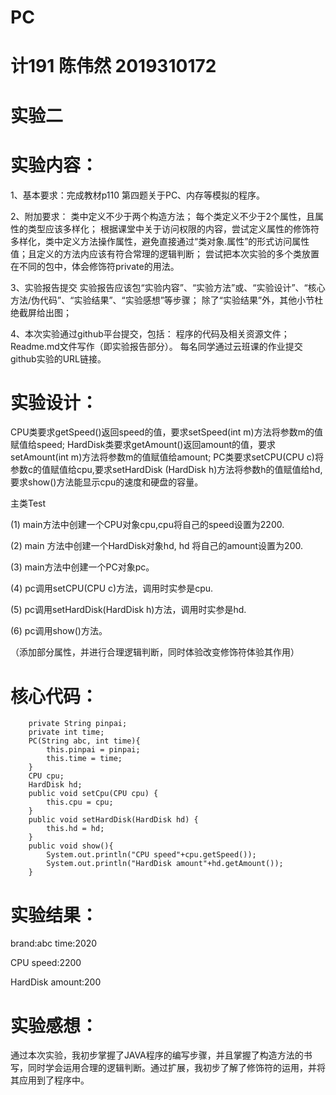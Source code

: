 # PC

# 计191 陈伟然 2019310172

# 实验二

# 实验内容：

1、基本要求：完成教材p110 第四题关于PC、内存等模拟的程序。

2、附加要求：
   类中定义不少于两个构造方法；
   每个类定义不少于2个属性，且属性的类型应该多样化；
   根据课堂中关于访问权限的内容，尝试定义属性的修饰符多样化，类中定义方法操作属性，避免直接通过“类对象.属性”的形式访问属性值；且定义的方法内应该有符合常理的逻辑判断；
   尝试把本次实验的多个类放置在不同的包中，体会修饰符private的用法。
   
3、实验报告提交
   实验报告应该包“实验内容”、“实验方法”或、“实验设计”、“核心方法/伪代码”、“实验结果”、“实验感想”等步骤；
   除了“实验结果”外，其他小节杜绝截屏给出图；
   
4、本次实验通过github平台提交，包括：
   程序的代码及相关资源文件；
   Readme.md文件写作（即实验报告部分）。
   每名同学通过云班课的作业提交github实验的URL链接。

# 实验设计：

CPU类要求getSpeed()返回speed的值，要求setSpeed(int m)方法将参数m的值赋值给speed; HardDisk类要求getAmount()返回amount的值，要求setAmount(int m)方法将参数m的值赋值给amount; PC类要求setCPU(CPU c)将参数c的值赋值给cpu,要求setHardDisk (HardDisk h)方法将参数h的值赋值给hd,要求show()方法能显示cpu的速度和硬盘的容量。

主类Test

(1) main方法中创建一个CPU对象cpu,cpu将自己的speed设置为2200.

(2) main 方法中创建一个HardDisk对象hd, hd 将自己的amount设置为200.

(3) main方法中创建一个PC对象pc。

(4) pc调用setCPU(CPU c)方法，调用时实参是cpu.

(5) pc调用setHardDisk(HardDisk h)方法，调用时实参是hd.

(6) pc调用show()方法。

（添加部分属性，并进行合理逻辑判断，同时体验改变修饰符体验其作用）

# 核心代码：
```
    private String pinpai;
    private int time;
    PC(String abc, int time){
        this.pinpai = pinpai;
        this.time = time;
    }
    CPU cpu;
    HardDisk hd;
    public void setCpu(CPU cpu) {
        this.cpu = cpu;
    }
    public void setHardDisk(HardDisk hd) {
        this.hd = hd;
    }
    public void show(){
        System.out.println("CPU speed"+cpu.getSpeed());
        System.out.println("HardDisk amount"+hd.getAmount());
    }
   ```
# 实验结果：

brand:abc time:2020

CPU speed:2200

HardDisk amount:200
   
# 实验感想：

   通过本次实验，我初步掌握了JAVA程序的编写步骤，并且掌握了构造方法的书写，同时学会运用合理的逻辑判断。通过扩展，我初步了解了修饰符的运用，并将其应用到了程序中。
